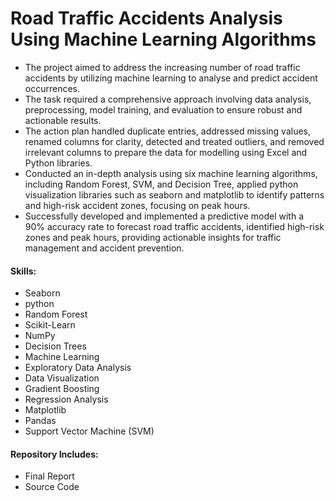 # Road Traffic Accidents Analysis Using Machine Learning Algorithms
- The project aimed to address the increasing number of road traffic accidents by utilizing machine learning to 
analyse and predict accident occurrences. 
- The task required a comprehensive approach involving data analysis, preprocessing, model training, and 
evaluation to ensure robust and actionable results.
- The action plan handled duplicate entries, addressed missing values, renamed columns for clarity, detected 
and treated outliers, and removed irrelevant columns to prepare the data for modelling using Excel and Python 
libraries.
- Conducted an in-depth analysis using six machine learning algorithms, including Random Forest, SVM, and 
Decision Tree, applied python visualization libraries such as seaborn and matplotlib to identify patterns and 
high-risk accident zones, focusing on peak hours.
- Successfully developed and implemented a predictive model with a 90% accuracy rate to forecast road traffic 
accidents, identified high-risk zones and peak hours, providing actionable insights for traffic management and 
accident prevention.

#### Skills:
-  Seaborn
-  python
-  Random Forest
-  Scikit-Learn
-  NumPy
-  Decision Trees
-  Machine Learning
-  Exploratory Data Analysis
-  Data Visualization
-  Gradient Boosting
-  Regression Analysis
-  Matplotlib
-  Pandas
-  Support Vector Machine (SVM)

#### Repository Includes: 
- Final Report
- Source Code
